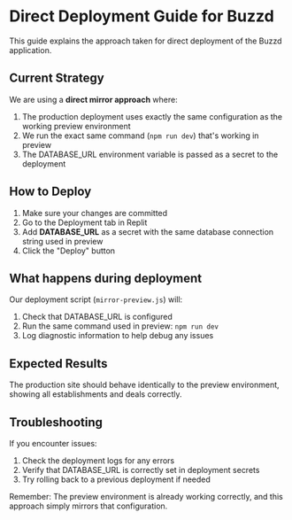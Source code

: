 # Direct Deployment Guide for Buzzd

This guide explains the approach taken for direct deployment of the Buzzd application.

## Current Strategy

We are using a **direct mirror approach** where:

1. The production deployment uses exactly the same configuration as the working preview environment
2. We run the exact same command (`npm run dev`) that's working in preview
3. The DATABASE_URL environment variable is passed as a secret to the deployment

## How to Deploy

1. Make sure your changes are committed
2. Go to the Deployment tab in Replit
3. Add **DATABASE_URL** as a secret with the same database connection string used in preview
4. Click the "Deploy" button

## What happens during deployment

Our deployment script (`mirror-preview.js`) will:
1. Check that DATABASE_URL is configured
2. Run the same command used in preview: `npm run dev`
3. Log diagnostic information to help debug any issues

## Expected Results

The production site should behave identically to the preview environment, showing all establishments and deals correctly.

## Troubleshooting

If you encounter issues:

1. Check the deployment logs for any errors
2. Verify that DATABASE_URL is correctly set in deployment secrets
3. Try rolling back to a previous deployment if needed

Remember: The preview environment is already working correctly, and this approach simply mirrors that configuration.